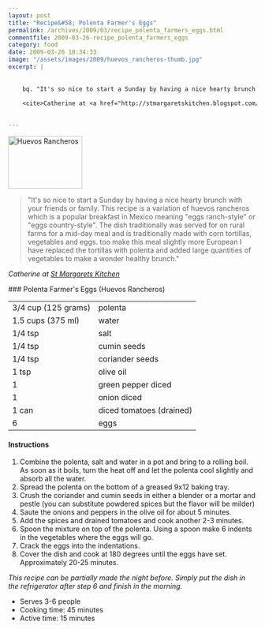 ```yaml
---
layout: post
title: "Recipe&#58; Polenta Farmer's Eggs"
permalink: /archives/2009/03/recipe_polenta_farmers_eggs.html
commentfile: 2009-03-26-recipe_polenta_farmers_eggs
category: food
date: 2009-03-26 18:34:33
image: "/assets/images/2009/huevos_rancheros-thumb.jpg"
excerpt: |
    
    
    bq. "It's so nice to start a Sunday by having a nice hearty brunch with your friends or family. This recipe is a variation of huevos rancheros which is a popular breakfast in Mexico  meaning "eggs ranch-style" or "eggs country-style". The dish traditionally was served for on rural farms for a mid-day meal and is traditionally made with corn tortillas, vegetables and eggs. too make this meal slightly more European I have replaced the tortillas with polenta and added large quantities of vegetables to make a wonder healthy brunch."
    
    <cite>Catherine at <a href="http://stmargaretskitchen.blogspot.com/</cite>">St Margarets Kitchen</a>
    

---
```


<a href="/assets/images/2009/huevos_rancheros.jpg"><img src="/assets/images/2009/huevos_rancheros-thumb.jpg" width="150" height="107" alt="Huevos Rancheros" class="photo right" /></a>

> "It's so nice to start a Sunday by having a nice hearty brunch with your friends or family. This recipe is a variation of huevos rancheros which is a popular breakfast in Mexico meaning "eggs ranch-style" or "eggs country-style". The dish traditionally was served for on rural farms for a mid-day meal and is traditionally made with corn tortillas, vegetables and eggs. too make this meal slightly more European I have replaced the tortillas with polenta and added large quantities of vegetables to make a wonder healthy brunch."

<cite>Catherine at [St Margarets Kitchen](http://stmargaretskitchen.blogspot.com/</cite>)

<div markdown="1" class="recipe">
### Polenta Farmer's Eggs (Huevos Rancheros)

|                     |                          |
|---------------------|--------------------------|
| 3/4 cup (125 grams) | polenta                  |
| 1.5 cups (375 ml)   | water                    |
| 1/4 tsp             | salt                     |
| 1/4 tsp             | cumin seeds              |
| 1/4 tsp             | coriander seeds          |
| 1 tsp               | olive oil                |
| 1                   | green pepper diced       |
| 1                   | onion diced              |
| 1 can               | diced tomatoes (drained) |
| 6                   | eggs                     |

#### Instructions

1.  Combine the polenta, salt and water in a pot and bring to a rolling boil. As soon as it boils, turn the heat off and let the polenta cool slightly and absorb all the water.
2.  Spread the polenta on the bottom of a greased 9x12 baking tray.
3.  Crush the coriander and cumin seeds in either a blender or a mortar and pestle (you can substitute powdered spices but the flavor will be milder)
4.  Saute the onions and peppers in the olive oil for about 5 minutes.
5.  Add the spices and drained tomatoes and cook another 2-3 minutes.
6.  Spoon the mixture on top of the polenta. Using a spoon make 6 indents in the vegetables where the eggs will go.
7.  Crack the eggs into the indentations.
8.  Cover the dish and cook at 180 degrees until the eggs have set. Approximately 20-25 minutes.

*This recipe can be partially made the night before. Simply put the dish in the refrigerator after step 6 and finish in the morning.*

-   Serves 3-6 people
-   Cooking time: 45 minutes
-   Active time: 15 minutes

</div>
